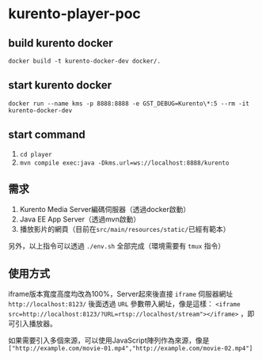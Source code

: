 # kurento-player-poc


## build kurento docker

`docker build -t kurento-docker-dev docker/.`

## start kurento docker

`docker run --name kms -p 8888:8888 -e GST_DEBUG=Kurento\*:5 --rm -it kurento-docker-dev`

## start command

1. `cd player`
2. `mvn compile exec:java -Dkms.url=ws://localhost:8888/kurento`

## 需求
1. Kurento Media Server編碼伺服器（透過docker啟動）
2. Java EE App Server（透過mvn啟動）
3. 播放影片的網頁（目前在`src/main/resources/static/`已經有範本）

另外，以上指令可以透過 `./env.sh` 全部完成（環境需要有 `tmux` 指令）

## 使用方式
iframe版本寬度高度均改為100%，Server起來後直接 `iframe` 伺服器網址 `http://localhost:8123/` 後面透過 `URL` 參數帶入網址，像是這樣： `<iframe src=http://localhost:8123/?URL=rtsp://localhost/stream"></iframe>` ，即可引入播放器。

如果需要引入多個來源，可以使用JavaScript陣列作為來源，像是`["http://example.com/movie-01.mp4","http://example.com/movie-02.mp4"]`
